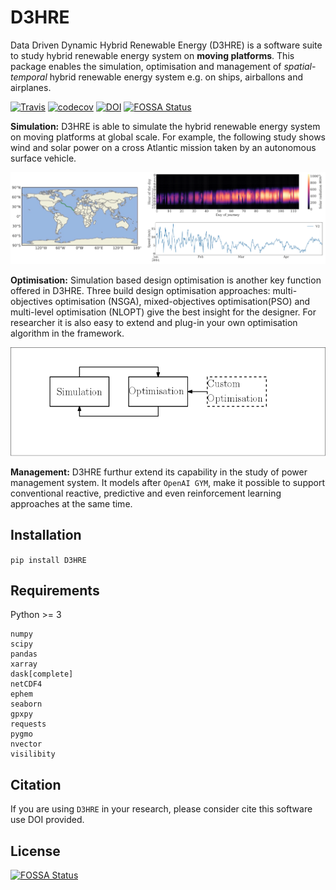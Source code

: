 # D3HRE
Data Driven Dynamic Hybrid Renewable Energy (D3HRE) is a software suite to study hybrid renewable energy system on **moving platforms**. This package enables the simulation, optimisation and management of *spatial-temporal* hybrid renewable energy system e.g. on ships, airballons and airplanes.  

[![Travis](https://travis-ci.org/tsaoyu/D3HRE.svg?branch=master)](https://travis-ci.org/tsaoyu/D3HRE)
[![codecov](https://codecov.io/gh/tsaoyu/D3HRE/branch/master/graph/badge.svg)](https://codecov.io/gh/tsaoyu/D3HRE)
[![DOI](https://zenodo.org/badge/129913383.svg)](https://zenodo.org/badge/latestdoi/129913383)
[![FOSSA Status](https://app.fossa.io/api/projects/git%2Bgithub.com%2Ftsaoyu%2FD3HRE.svg?type=shield)](https://app.fossa.io/projects/git%2Bgithub.com%2Ftsaoyu%2FD3HRE?ref=badge_shield)

**Simulation:** D3HRE is able to simulate the hybrid renewable energy system on moving platforms at global scale. For example, the following study shows wind and solar power on a cross Atlantic mission taken by an autonomous surface vehicle. 

![](imgs/datademo.png)

**Optimisation:** Simulation based design optimisation is another key function offered in D3HRE. Three build design optimisation approaches: multi-objectives optimisation (NSGA), mixed-objectives optimisation(PSO) and multi-level optimisation (NLOPT) give the best insight for the designer. For researcher it is also easy to extend and plug-in your own optimisation algorithm in the framework. 

![](imgs/optimisation.png)

**Management:** D3HRE furthur extend its capability in the study of power management system. It models after `OpenAI GYM`, make it possible to support conventional reactive, predictive and even reinforcement learning approaches at the same time. 


## Installation 

`pip install D3HRE`

## Requirements

Python >= 3
```
numpy
scipy
pandas
xarray
dask[complete]
netCDF4
ephem
seaborn
gpxpy
requests
pygmo
nvector
visilibity
```


## Citation
If you are using `D3HRE` in your research, please consider cite this software use DOI provided. 




## License
[![FOSSA Status](https://app.fossa.io/api/projects/git%2Bgithub.com%2Ftsaoyu%2FD3HRE.svg?type=large)](https://app.fossa.io/projects/git%2Bgithub.com%2Ftsaoyu%2FD3HRE?ref=badge_large)